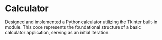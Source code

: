 # Calculator

Designed and implemented a Python calculator utilizing the Tkinter built-in module. This code represents the foundational structure of a basic calculator application, serving as an initial iteration.

